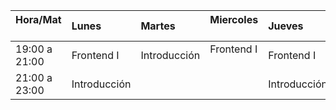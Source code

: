 | Hora/Mat      | Lunes        | Martes       | Miercoles    | Jueves       | Viernes      |
| :------------ | :----------- | :----------- | :----------- | :----------- | :----------- |
| 19:00 a 21:00 | Frontend I   | Introducción | Frontend I   | Frontend I   | Metodología  |
| 21:00 a 23:00 | Introducción |              |              | Introducción |              |



